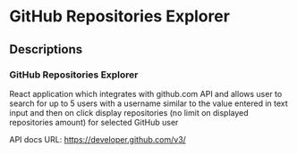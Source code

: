 # GitHub Repositories Explorer

## Descriptions
### GitHub Repositories Explorer
React application which integrates with github.com API and allows user to search for up
to 5 users with a username similar to the value entered in text input and then on click display repositories 
(no limit on displayed repositories amount) for selected GitHub user

API docs URL: https://developer.github.com/v3/
